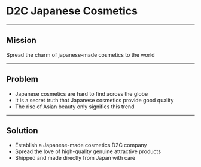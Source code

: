 # D2C Japanese Cosmetics

---

## Mission

Spread the charm of japanese-made cosmetics to the world

---

## Problem

- Japanese cosmetics are hard to find across the globe
- It is a secret truth that Japanese cosmetics provide good quality
- The rise of Asian beauty only signifies this trend

---

## Solution

- Establish a Japanese-made cosmetics D2C company
- Spread the love of high-quality genuine attractive products
- Shipped and made directly from Japan with care
